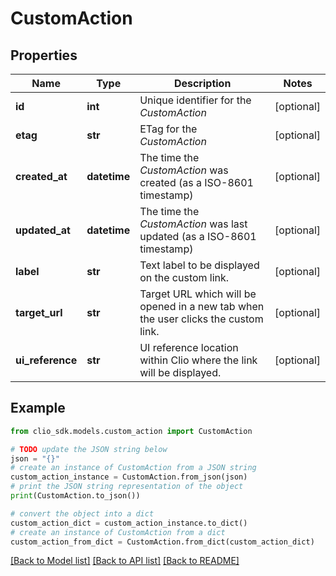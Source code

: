# CustomAction


## Properties

Name | Type | Description | Notes
------------ | ------------- | ------------- | -------------
**id** | **int** | Unique identifier for the *CustomAction* | [optional] 
**etag** | **str** | ETag for the *CustomAction* | [optional] 
**created_at** | **datetime** | The time the *CustomAction* was created (as a ISO-8601 timestamp) | [optional] 
**updated_at** | **datetime** | The time the *CustomAction* was last updated (as a ISO-8601 timestamp) | [optional] 
**label** | **str** | Text label to be displayed on the custom link. | [optional] 
**target_url** | **str** | Target URL which will be opened in a new tab when the user clicks the custom link. | [optional] 
**ui_reference** | **str** | UI reference location within Clio where the link will be displayed. | [optional] 

## Example

```python
from clio_sdk.models.custom_action import CustomAction

# TODO update the JSON string below
json = "{}"
# create an instance of CustomAction from a JSON string
custom_action_instance = CustomAction.from_json(json)
# print the JSON string representation of the object
print(CustomAction.to_json())

# convert the object into a dict
custom_action_dict = custom_action_instance.to_dict()
# create an instance of CustomAction from a dict
custom_action_from_dict = CustomAction.from_dict(custom_action_dict)
```
[[Back to Model list]](../README.md#documentation-for-models) [[Back to API list]](../README.md#documentation-for-api-endpoints) [[Back to README]](../README.md)


